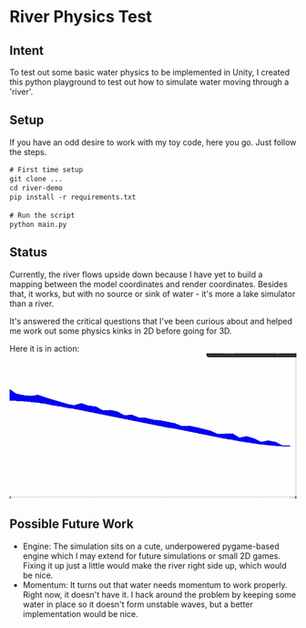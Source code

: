 # River Physics Test

## Intent
To test out some basic water physics to be implemented in Unity, I created this python playground to test out how to simulate water moving through a 'river'.

## Setup
If you have an odd desire to work with my toy code, here you go. Just follow the steps.

```
# First time setup
git clone ...
cd river-demo
pip install -r requirements.txt

# Run the script
python main.py
```

## Status
Currently, the river flows upside down because I have yet to build a mapping between the model coordinates and render coordinates. Besides that, it works, but with no source or sink of water - it's more a lake simulator than a river.

It's answered the critical questions that I've been curious about and helped me work out some physics kinks in 2D before going for 3D.

Here it is in action:
![River Demo in Action](https://github.com/ManickYoj/river-demo/blob/master/docs/iteration_00.gif?raw=true)

## Possible Future Work
- Engine: The simulation sits on a cute, underpowered pygame-based engine which I may extend for future simulations or small 2D games. Fixing it up just a little would make the river right side up, which would be nice.
- Momentum: It turns out that water needs momentum to work properly. Right now, it doesn't have it. I hack around the problem by keeping some water in place so it doesn't form unstable waves, but a better implementation would be nice.
